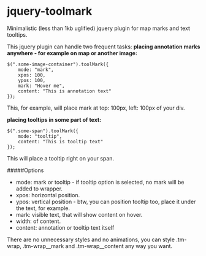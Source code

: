 # jquery-toolmark
Minimalistic (less than 1kb uglified) jquery plugin for map marks and text tooltips.

This jquery plugin can handle two frequent tasks: 
**placing annotation marks anywhere - for example on map or another image:**

```
$(".some-image-container").toolMark({
    mode: "mark",
    xpos: 100,
    ypos: 100,
    mark: "Hover me",
    content: "This is annotation text"
});
```
This, for example, will place mark at top: 100px, left: 100px of your div.

**placing tooltips in some part of text:**
```
$(".some-span").toolMark({
    mode: "tooltip",
    content: "This is tooltip text"
});
```
This will place a tooltip right on your span.

#####Options
- mode: mark or tooltip - if tooltip option is selected, no mark will be added to wrapper.
- xpos: horizontal position.
- ypos: vertical position - btw, you can position tooltip too, place it under the text, for example.
- mark: visible text, that will show content on hover.
- width: of content.
- content: annotation or tooltip text itself

There are no unnecessary styles and no animations, you can style .tm-wrap, .tm-wrap__mark and .tm-wrap__content any way you want.
